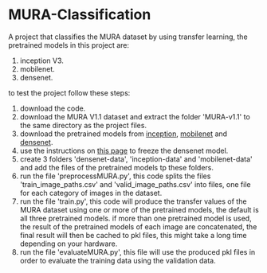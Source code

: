 # MURA-Classification

A project that classifies the MURA dataset by using transfer learning, the pretrained models in this project are:
1. inception V3.
2. mobilenet.
3. densenet.

to test the project follow these steps:
1. download the code.
2. download the MURA V1.1 dataset and extract the folder 'MURA-v1.1' to the same directory as the project files.
3. download the pretrained models from [inception](http://download.tensorflow.org/models/image/imagenet/inception-2015-12-05.tgz "inception download link"), [mobilenet](https://github.com/tensorflow/models/tree/master/research/slim/nets/mobilenet "mobilenet download page") and [densenet](https://github.com/tensorflow/models/tree/master/research/slim/nets/mobilenet "densenet download page").
4. use the instructions on [this page](https://github.com/huanzhang12/tensorflow-densenet-models "densenet instructions") to freeze the densenet model.
5. create 3 folders 'densenet-data', 'inception-data' and 'mobilenet-data' and add the files of the pretrained models tp these folders.
6. run the file 'preprocessMURA.py', this code splits the files 'train_image_paths.csv' and 'valid_image_paths.csv' into files, one file for each category of images in the dataset.
7. run the file 'train.py', this code will produce the transfer values of the MURA dataset using one or more of the pretrained models, the default is all three pretrained models. if more than one pretrained model is used, the result of the pretrained models of each image are concatenated, the final result will then be cached to pkl files, this might take a long time depending on your hardware.
8. run the file 'evaluateMURA.py', this file will use the produced pkl files in order to evaluate the training data using the validation data. 
